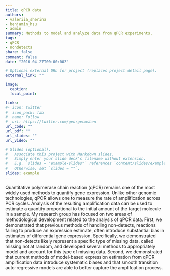 ```yaml
---
title: qPCR data
authors:
- valeriia_sherina
- benjamin_hsu
- admin
summary: Methods to model and analyze data from qPCR experiments.
tags:
- qPCR
- nondetects
share: false
comment: false
date: "2016-04-27T00:00:00Z"

# Optional external URL for project (replaces project detail page).
external_link: ""

image:
  caption: 
  focal_point: 

links:
#- icon: twitter
#  icon_pack: fab
#  name: Follow
#  url: https://twitter.com/georgecushen
url_code: ""
url_pdf: ""
url_slides: ""
url_video: ""

# Slides (optional).
#   Associate this project with Markdown slides.
#   Simply enter your slide deck's filename without extension.
#   E.g. `slides = "example-slides"` references `content/slides/example-slides.md`.
#   Otherwise, set `slides = ""`.
slides: example
---
```


Quantitative polymerase chain reaction (qPCR) remains one of the most widely used methods to quantify gene expression. Unlike other genomic technologies, qPCR allows one to measure the rate of amplification across PCR cycles. Analysis of the resulting amplification data can be used to estimate a quantity proportional to the initial amount of the target molecule in a sample. My research group has focused on two areas of methodological development related to the analysis of qPCR data. First, we demonstrated that previous methods of handling non-detects, reactions failing to produce an expression estimate, often introduce substantial bias in estimates of differential gene expression. Specifically, we demonstrated that non-detects likely represent a specific type of missing data, called missing not at random, and developed several methods to appropriately model and account for this type of missing data. Second, we demonstrated that current methods of model-based expression estimation from qPCR amplification data introduce systematic biases and that smooth transition auto-regressive models are able to better capture the amplifcation process. 
